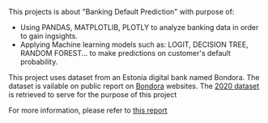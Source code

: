 This projects is about "Banking Default Prediction"  with purpose of:

  - Using PANDAS, MATPLOTLIB, PLOTLY to analyze banking data in order to gain ingsights. 
  - Applying Machine learning models such as: LOGIT, DECISION TREE, RANDOM FOREST... to make predictions on customer's default probability.
  
 This project uses dataset from an Estonia digital bank named Bondora. The dataset is vailable on public report on [Bondora](https://www.bondora.com/en/public-reports) websites. The [2020 dataset](https://drive.google.com/file/d/1Qm5DNyh3lEpSLSiY66BDk8q9FHfG2Zi1/view?usp=sharing) is retrieved to serve for the purpose of this project
 
For more information, please refer to [this report](https://drive.google.com/file/d/1MhlNN4zKfOxwq-2a-Rb5WmGJPPf7vTvR/view?usp=sharing)
